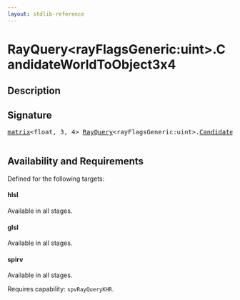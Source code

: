 ```yaml
---
layout: stdlib-reference
---
```


# RayQuery\<rayFlagsGeneric:uint\>\.CandidateWorldToObject3x4

## Description





## Signature 

<pre>
<a href="/stdlib-reference/types/matrix/index" class="code_type">matrix</a>&lt;<span class="code_keyword">float</span>, 3, 4&gt; <a href="/stdlib-reference/types/RayQuery/index" class="code_type">RayQuery</a>&lt;rayFlagsGeneric:<span class="code_keyword">uint</span>&gt;.<a href="/stdlib-reference/types/RayQuery/CandidateWorldToObject3x4">CandidateWorldToObject3x4</a>();

</pre>

## Availability and Requirements

Defined for the following targets:

#### hlsl
Available in all stages.

#### glsl
Available in all stages.

#### spirv
Available in all stages.

Requires capability: `spvRayQueryKHR`.


